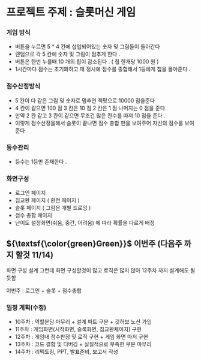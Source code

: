 # 프로젝트 주제 : 슬롯머신 게임

### 게임 방식

-	버튼을 누르면 5 * 4 칸에 삽입되어있는 숫자 및 그림들이 돌아간다 
-	랜덤으로 각 5 칸에 숫자 및 그림이 멈추게 한다 . 
-	버튼은 한번 누를때 10 개의 칩이 감소된다 . ( 칩 한개당 1000 원 )
-	1시간마다 점수는 초기화하고 매 정시에 점수를 종합해서 1등에게 칩을 몰아준다 .

### 점수산정방식 

-	5 칸이 다 같은 그림 및 숫자로 멈추면 잭팟으로 10000 점을준다 
-	4 칸이 같으면 100 점 3 칸은 10 점 2 칸은 1 점 나머지는 0 점을 준다 
-	만약 2 칸 같고 3 칸이 같으면 무조건 많은 칸수를 따져 10 점을 준다 . 
-	이렇게 점수산정을해서 슬롯이 끝나면 점수 총합 판을 보여주어 자신의 점수를 보여준다

### 등수관리 

-	등수는 1등만 존재한다 .
 
### 화면구성 
-	로그인 페이지 
-	칩교환 페이지 ( 환전 페이지 ) 
-	슬롯 페이지 ( 그림은 개별 드로잉 ) 
-	점수 총합 페이지
-	난이도 설정화면(쉬움, 중간, 어려움) 에 따라 확률을 다르게 배정

## ${\textsf{\color{green}Green}}$ 이번주 (다음주 까지 할것 11/14)

화면 구성 설계 그런데 화면 구성할것이 많고 로직은 많지 않아 12주차 까지 설계해도 될듯함

이번주 : 로그인 + 슬롯 + 점수총합

 ### 일정 계획(수정)
- 10주차 : 역할분담 마무리 + 설계 파트 구분 + 깃허브 노션 가입
- 11주차 : 게임화면(시작화면, 슬록화면, 칩교환체이지) 구현
- 12주차 : 게임내 점수판정 및 로직 구현 + 게임 화면 마저 구현
- 13주차 : 코드 결합 및 디버깅 + 실질적으로 부족한 부분 마무리
- 14주차 : 리펙토링, PPT, 발표준비, 보고서 작성



